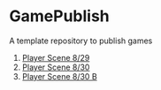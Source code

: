 # GamePublish
A template repository to publish games

1. [Player Scene 8/29](player_scene_8_29)
2. [Player Scene 8/30](player_scene_8_30)
2. [Player Scene 8/30 B](player_scene_8_30_b)
